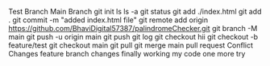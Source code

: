 Test Branch
Main Branch
git init
ls
ls -a
git status
git add ./index.html
git add .
git commit -m "added index.html file"
git remote add origin https://github.com/BhaviDigital57387/palindromeChecker.git
git branch -M main
git push -u origin main
git push
git log
git checkout
hii
git checkout -b feature/test
git checkout main
git pull
git merge main
pull request
Conflict Changes
feature branch changes
finally working my code
one more try